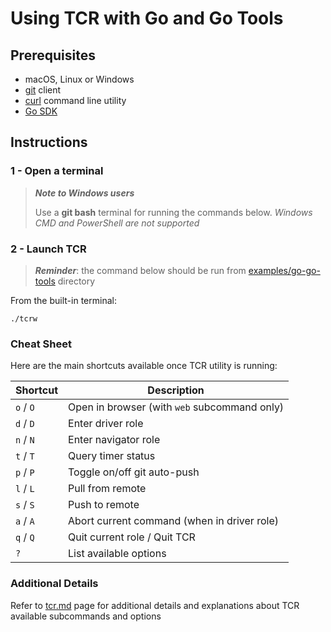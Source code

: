 # Using TCR with Go and Go Tools

## Prerequisites

- macOS, Linux or Windows
- [git](https://git-scm.com/) client
- [curl](https://curl.se/download.html) command line utility
- [Go SDK](https://go.dev/dl/)

## Instructions

### 1 - Open a terminal

> ***Note to Windows users***
>
> Use a **git bash** terminal for running the commands below.
> _Windows CMD and PowerShell are not supported_

### 2 - Launch TCR

> ***Reminder***: the command below should be run from
> [examples/go-go-tools](.)
> directory

From the built-in terminal:

```shell
./tcrw
```

### Cheat Sheet

Here are the main shortcuts available once TCR utility is running:

| Shortcut  | Description                                  |
|-----------|----------------------------------------------|
| `o` / `O` | Open in browser (with `web` subcommand only) |
| `d` / `D` | Enter driver role                            |
| `n` / `N` | Enter navigator role                         |
| `t` / `T` | Query timer status                           |
| `p` / `P` | Toggle on/off git auto-push                  |
| `l` / `L` | Pull from remote                             |
| `s` / `S` | Push to remote                               |
| `a` / `A` | Abort current command (when in driver role)  |
| `q` / `Q` | Quit current role / Quit TCR                 |
| `?`       | List available options                       |

### Additional Details

Refer to [tcr.md](../../doc/tcr.md) page for additional details and explanations about TCR
available subcommands and options
